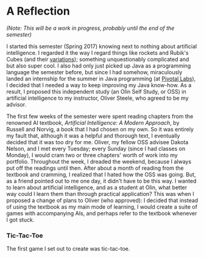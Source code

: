 # A Reflection
*(Note: This will be a work in progress, probably until the end of the semester)*

I started this semester (Spring 2017) knowing next to nothing about artificial intelligence. I regarded it the way I regard things like rockets and Rubik's Cubes (and their [variations](https://www.quora.com/Complexity-What-is-the-most-complicated-thing-ever)); something unquestionably complicated and but also super cool. I also had only just picked up Java as a programming language the semester before, but since I had somehow, miraculously landed an internship for the summer in Java programming (at [Pivotal Labs](https://pivotal.io/labs)), I decided that I needed a way to keep improving my Java know-how. As a result, I proposed this independent study (an Olin Self Study, or OSS) in artificial intelligence to my instructor, Oliver Steele, who agreed to be my advisor.

The first few weeks of the semester were spent reading chapters from the renowned AI textbook, *Artificial Intelligence: A Modern Approach*, by Russell and Norvig, a book that I had chosen on my own. So it was entirely my fault that, although it was a helpful and thorough text, I eventually decided that it was too dry for me. Oliver, my fellow OSS advisee Dakota Nelson, and I met every Tuesday; every Sunday (since I had classes on Monday), I would cram two or three chapters' worth of work into my portfolio. Throughout the week, I dreaded the weekend, because I always put off the readings until then. After about a month of reading from the textbook and cramming, I realized that I hated how the OSS was going. But, as a friend pointed out to me one day, it didn't have to be this way. I wanted to learn about artificial intelligence, and as a student at Olin, what better way could I learn them than through practical application? This was when I proposed a change of plans to Oliver (who approved): I decided that instead of using the textbook as my main mode of learning, I would create a suite of games with accompanying AIs, and perhaps refer to the textbook whenever I got stuck.

### Tic-Tac-Toe
The first game I set out to create was tic-tac-toe. 
